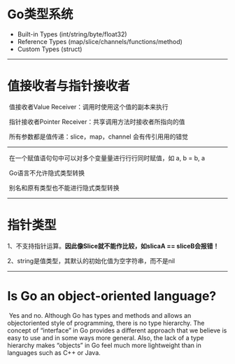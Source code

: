 # Go类型系统

- Built-in Types (int/string/byte/float32)
- Reference Types (map/slice/channels/functions/method)
- Custom Types (struct)

------

# 值接收者与指针接收者

​	值接收者Value Receiver：调用时使用这个值的副本来执行

​	指针接收者Pointer Receiver：共享调用方法时接收者所指向的值

​	所有参数都是值传递：slice，map，channel 会有传引⽤用的错觉

------

​	在一个赋值语句句中可以对多个变量量进⾏行行同时赋值，如 a, b = b, a

​	Go语言不允许隐式类型转换

​	别名和原有类型也不能进行隐式类型转换

------

# 指针类型

1、不支持指针运算。**因此像Slice就不能作比较，如slicaA == sliceB会报错！**

2、string是值类型，其默认的初始化值为空字符串，而不是nil

------

# Is Go an object-oriented language?

​	Yes and no. Although Go has types and methods and allows an objectoriented style of programming, there is no type hierarchy. The concept of “interface” in Go provides a different approach that we believe is easy to use and in some ways more general. Also, the lack of a type hierarchy makes “objects” in Go feel much more lightweight than in languages such as C++ or Java.
